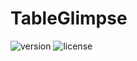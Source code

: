# TableGlimpse

![version](https://img.shields.io/badge/version-0.0.1-yellowgreen)
![license](https://img.shields.io/badge/license-Apache-blue)
